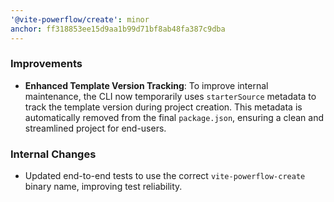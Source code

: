 ```yaml
---
'@vite-powerflow/create': minor
anchor: ff318853ee15d9aa1b99d71bf8ab48fa387c9dba
---
```


### Improvements

- **Enhanced Template Version Tracking**: To improve internal maintenance, the CLI now temporarily uses `starterSource` metadata to track the template version during project creation. This metadata is automatically removed from the final `package.json`, ensuring a clean and streamlined project for end-users.

### Internal Changes

- Updated end-to-end tests to use the correct `vite-powerflow-create` binary name, improving test reliability.
